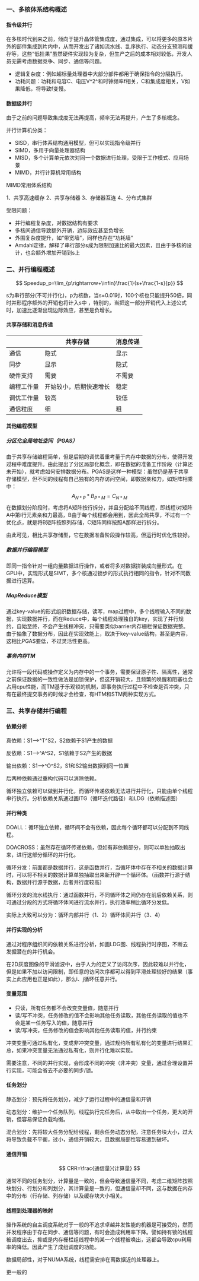 ### 一、多核体系结构概述

#### 指令级并行

在多核时代到来之前，倾向于提升晶体管集成度，通过集成，可以将更多的原本片外的部件集成到片内中，从而开发出了诸如流水线、乱序执行、动态分支预测和缓存等，这些“低挂果”虽然硬件实现较为复杂，但生产之后的成本相对较低，开发人员无需考虑数据竞争、同步、通信等问题。

- 逻辑复杂度：例如超标量处理器中大部分部件都用于确保指令的分隔执行。
- 功耗问题：功耗和电容C、电压V^2^和时钟频率f相关，C和集成度相关，V如果降低，将导致f变慢。

#### 数据级并行

由于之前的问题导致集成度无法再提高，频率无法再提升，产生了多核概念。

并行计算机分类：

- SISD，串行体系结构通用模型，但可以实现指令级并行
- SIMD，多用于向量处理器结构
- MISD，多个计算单元依次对同一个数据进行处理，受限于工作模式、应用场景
- MIMD，并行计算机常用结构

MIMD常用体系结构

1、共享高速缓存	2、共享存储器	3、存储器互连	4、分布式集群

受限问题：

- 并行编程复杂度，对数据结构有要求
- 多核间通信导致额外开销，边际效应甚至负增长
- 外围复杂度提升，如“带宽墙”，同样也存在“功耗墙”
- Amdahl定律，解释了串行部分s成为限制加速比的最大因素，且由于多核的设计，也会额外增加开销到s上

### 二、并行编程概述

$$
Speedup_p=\lim_{p\rightarrow+\infin}\frac{1}{s+\frac{1-s}{p}}
$$

s为串行部分(不可并行化)，p为核数，当s=0.01时，100个核也只能提升50倍，同时并形程序额外的开销也将计入s中 ，特别的，当把这一部分开销代入上述公式时，加速比逐渐出现边际效应，甚至是负增长。

#### 共享存储和消息传递

|            | 共享存储               | 消息传递 |
| ---------- | ---------------------- | -------- |
| 通信       | 隐式                   | 显示     |
| 同步       | 显示                   | 隐式     |
| 硬件支持   | 需要                   | 不需要   |
| 编程工作量 | 开始较小，后期快速增长 | 稳定     |
| 调优工作量 | 较高                   | 较低     |
| 通信粒度   | 细                     | 粗       |

#### 其他编程模型

##### 分区化全局地址空间（PGAS）

由于共享存储编程简单，但是后期的调优着重考量于内存中数据的分布，使得开发过程中难度提升。由此提出了分区局部化概念，即在数据的准备工作阶段（计算还未开始），就考虑如何安排数据分布。PGAS是这样一种模型：虽然仍是基于共享存储模型，但不同的线程有自己独有的内存访问空间，即数据亲和力，如矩阵相乘中：
$$
A_{N*P}*B_{P*M}=C_{N*M}
$$
在数据划分阶段时，考虑将A矩阵按行拆分，并且分配给不同线程，即线程i对矩阵A中第i行元素亲和力最高，B由于每个线程都会用到，因此全局共享，不过有一个优化点，就是将B矩阵按照列存储，C矩阵同样按照A那样进行拆分。

由此可见，相比共享存储型，它在数据准备阶段操作较高，但运行时优化性较好。

##### 数据并行编程模型

即同一指令针对一组向量数据进行操作，或者将多对数据拼装成向量形式。在GPU中，实现形式是SIMT，多个核通过锁步的形式执行相同的指令，针对不同数据进行运算。

##### MapReduce模型

通过key-value的形式组织数据存储，读写，map过程中，多个线程输入不同的数据，实现数据并行，而在Reduce中，每个线程处理独自的key，实现了并行规约，自始至终，不会产生线程冲突，只需要类似barrier内存栅栏保证数据完整。由于抽象了数据分布，因此在实现效能上，取决于key-value结构，甚至是内容，这相比PGAS要低，不过灵活性更高。

##### 事务内存TM

允许将一段代码或操作定义为内存中的一个事务，需要保证原子性、隔离性，通常之前保证数据的一致性做法是加锁保护，但这开销较大，且频繁的唤醒和阻塞也会占用cpu性能，而TM基于乐观锁的机制，即事务执行过程中不检查是否冲突，只有在最终提交事务的时候才会检查，有HTM和STM两种实现方式。

### 三、共享存储并行编程

#### 依赖分析

真依赖：S1——>^T^S2，S2依赖于S1产生的数据

反依赖：S1——>^A^S2，S1依赖于S2产生的数据

输出依赖：S1——>^O^S2，S1和S2输出数据到同一位置

后两种依赖通过重构代码可以消除依赖。

循环独立依赖可以做到并行化，而循环传递依赖无法进行并行化，只能由单个线程串行执行。分析依赖关系通过画ITG（循环迭代路径）和LDG（依赖描述图）

#### 并行种类

DOALL：循环独立依赖，循环间不会有依赖，因此每个循环都可以分配到不同线程。

DOACROSS：虽然存在循环传递依赖，但如有非依赖部分，则可以单独抽取出来，进行这部分循环的并行化。

循环分发：前面都是数据并行，这是函数并行，当循环体中存在不相关的数据计算时，可以将不相关的数据计算单独抽取出来新开辟一个循环体。（函数并行源于结构，数据并行源于数据，后者并行度较高）

循环分发的流水线执行：通过函数并行，不同循环体之间仍存在前后依赖关系，则可通过分段的方式将循环体间进行流水并行，执行效率稍比循环分发低。

实际上大致可以分为：循环内部并行（1、2）循环体间并行（3、4）                                                                                                                                                                                                                                                                                                                                                                                                                                                                                                                                                                                                                                                                                                                              

#### 并行实现的分析

通过对程序组织间的依赖关系进行分析，如画LDG图、线程执行时序图，不断去发掘潜在的并行机会。

在2D灰度图像的平滑滤波中，由于人为的定义了访问次序，因此较难以并行化，但是如果不加以访问限制，即任意的访问次序都可以得到平滑处理较好的结果（事实上此应用也正是如此），那么i、j循环任意并行。

#### 变量范围

- 只读，所有任务都不会改变变量值，随意并行
- 读/写不冲突，任务修改的值不会影响其他任务读取，其他任务读取的值也不会是某一任务写入的值，随意并行
- 读/写冲突，任务修改的值会影响其他任务读取的值，并行约束

冲突变量可通过私有化，变成非冲突变量，通过规约所有私有化的变量进行结果汇总，如果冲突变量无法通过私有化，则并行化难以实现。

需要注意，不同的并行实现，会形成不同的冲突（非冲突）变量，通过合理设置并行实现，可能会省去不必要的同步/锁。

#### 任务划分

静态划分：预先将任务划分，减少了运行过程中的通信量和开销

动态划分：维护一个任务队列，线程执行完任务后，从中取出一个任务，更大的开销，但容易保证负载均衡。

混合划分：先将较大任务分配给线程，剩余任务动态分配，注意任务块大小，过大将导致负载不平衡，过小，通信开销较大，且数据局部性容易遭到破坏。

#### 通信开销

$$
CRR=\frac{通信量}{计算量}
$$

通常不同的任务划分，计算量是一致的，但会导致通信量不同，考虑二维矩阵按照块划分、行划分和列划分，其计算量是一致的，但通信量却不同，这与数据在内存中的分布（行存储、列存储）以及缓存块大小相关。

#### 线程到处理器的映射

操作系统的自主调度系统对于一般的不追求卓越并发性能的机器是可接受的，然而并发程序由于存在同步、通信等问题，有时会造成利用率下降。譬如持有锁的线程被调度出去，抑或是内存栅栏组线程中的某一个线程被唤出，这都会导致cpu利用率的降低。因此产生了成组调度的功能。

数据局部性，对于NUMA系统，线程需安排在离数据近的处理器上。

更一般的

